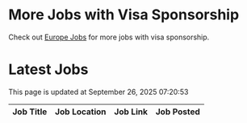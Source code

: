 # More Jobs with Visa Sponsorship

Check out [Europe Jobs](https://github.com/sureshparimi/europejobs#latest-jobs) for more jobs with visa sponsorship.

# Latest Jobs

This page is updated at September 26, 2025 07:20:53

| Job Title | Job Location | Job Link | Job Posted |
| --- | --- | --- | --- |

